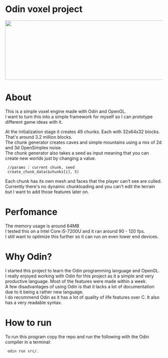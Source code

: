 # Odin voxel project
<p align="center">
 <img width="600" height="190" src="https://user-images.githubusercontent.com/60740181/226722737-d1c928dd-29e0-4d3e-aeb3-494a446acf41.gif">
</p>

# About
This is a simple voxel engine made with Odin and OpenGL. <br /> 
I want to turn this into a simple framework for myself so I can prototype different game ideas with it. <br />

At the initialization stage it creates 49 chunks. Each with 32x64x32 blocks. That's around 3.2 million blocks. <br />
The chunk generator creates caves and simple mountains using a mix of 2d and 3d OpenSimplex noise. <br />
The chunk generator also takes a seed as input meaning that you can create new worlds just by changing a value. <br />

```
 //params : current chunk, seed
 create_chunk_data(&chunks[i], 5)
```
Each chunk has its own mesh and faces that the player can't see are culled. <br />
Currently there's no dynamic chunkloading and you can't edit the terrain but I want to add those features later on. <br />

# Perfomance
The memory usage is around 64MB <br />
I tested this on a Intel Core i5-7200U and it ran around 90 - 120 fps. <br />
I still want to optimize this further so it can run on even lower end devices. 

# Why Odin?
I started this project to learn the Odin programming language and OpenGL. <br />
I really enjoyed working with Odin for this project as it a simple and very productive language. Most of the features were made within a week.<br />
A few disadvantages of using Odin is that it lacks a lot of documentation due to it being a rather new language. <br />
I do recommend Odin as it has a lot of quality of life features over C. It also has a very readable syntax.

# How to run
To run this program copy the repo and run the following with the Odin compiler in a terminal:
```
 odin run src/. 
```
